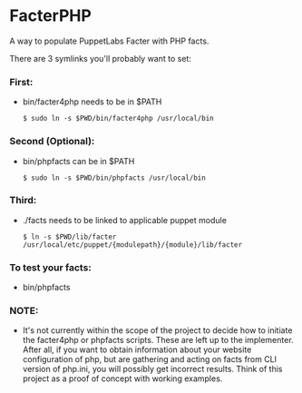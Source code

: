 # FacterPHP

A way to populate PuppetLabs Facter with PHP facts.

There are 3 symlinks you'll probably want to set:

### First:
* bin/facter4php needs to be in $PATH

    `$ sudo ln -s $PWD/bin/facter4php /usr/local/bin`

### Second (Optional):
* bin/phpfacts can be in $PATH

    `$ sudo ln -s $PWD/bin/phpfacts /usr/local/bin`

### Third:
* ./facts needs to be linked to applicable puppet module

    `$ ln -s $PWD/lib/facter /usr/local/etc/puppet/{modulepath}/{module}/lib/facter`

### To test your facts:
 - bin/phpfacts

### NOTE:
 - It's not currently within the scope of the project to decide how to initiate the facter4php or phpfacts scripts.  These are left up to the implementer.  After all, if you want to obtain information about your website configuration of php, but are gathering and acting on facts from CLI version of php.ini, you will possibly get incorrect results.  Think of this project as a proof of concept with working examples.
